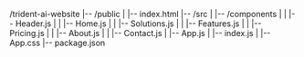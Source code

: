 /trident-ai-website
|-- /public
|   |-- index.html
|-- /src
|   |-- /components
|   |   |-- Header.js
|   |   |-- Home.js
|   |   |-- Solutions.js
|   |   |-- Features.js
|   |   |-- Pricing.js
|   |   |-- About.js
|   |   |-- Contact.js
|   |-- App.js
|   |-- index.js
|   |-- App.css
|-- package.json
